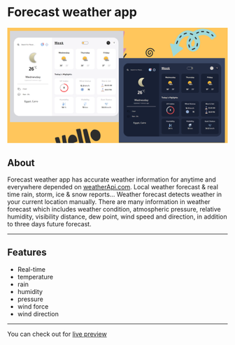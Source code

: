 # Forecast weather app
![background](./Background.png)

## About
Forecast weather app has accurate weather information for anytime and everywhere depended on [weatherApi.com](https://www.weatherapi.com/).
Local weather forecast & real time rain, storm, ice & snow reports...
Weather forecast detects weather in your current location manually. There are many information in weather forecast which includes weather condition, atmospheric pressure, relative humidity, visibility distance, dew point, wind speed and direction, in addition to three days future forecast.

---
## Features
- Real-time
- temperature
- rain
- humidity
- pressure
- wind force
- wind direction

---
You can check out for [live preview](https://mostafaismaiel.github.io/forecast-weather-app/)
